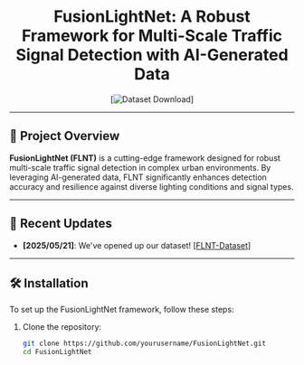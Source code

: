 <div align="center">

# FusionLightNet: A Robust Framework for Multi-Scale Traffic Signal Detection with AI-Generated Data

[![Dataset Download](https://drive.google.com/file/d/1EbeIp8k9ojN_YTJNbf3EPgIOUgL2z4-6/view?usp=drive_link)]

</div>

---

## 📝 Project Overview

**FusionLightNet (FLNT)** is a cutting-edge framework designed for robust multi-scale traffic signal detection in complex urban environments. By leveraging AI-generated data, FLNT significantly enhances detection accuracy and resilience against diverse lighting conditions and signal types.

---

## 📅 Recent Updates

- **[2025/05/21]**: We've opened up our dataset! [[FLNT-Dataset]](https://drive.google.com/file/d/1EbeIp8k9ojN_YTJNbf3EPgIOUgL2z4-6/view?usp=drive_link)

---

## 🛠 Installation

To set up the FusionLightNet framework, follow these steps:

1. Clone the repository:
   ```bash  
   git clone https://github.com/yourusername/FusionLightNet.git  
   cd FusionLightNet
